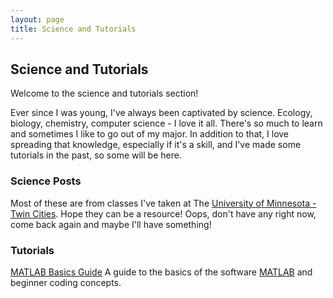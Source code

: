 ```yaml
---
layout: page
title: Science and Tutorials
---
```

## Science and Tutorials
Welcome to the science and tutorials section!

Ever since I was young, I've always been captivated by science. Ecology, biology, chemistry, computer science - I love it all. There's so much to learn and sometimes I like to go out of my major. In addition to that, I love spreading that knowledge, especially if it's a skill, and I've made some tutorials in the past, so some will be here.

### Science Posts
Most of these are from classes I've taken at The [University of Minnesota - Twin Cities](https://twin-cities.umn.edu/). Hope they can be a resource!
Oops, don't have any right now, come back again and maybe I'll have something!

### Tutorials

[MATLAB Basics Guide](/blog/Science-and-Tutorials/MATLAB-Basics-Guide/)
A guide to the basics of the software [MATLAB](https://www.mathworks.com/products/matlab.html) and beginner coding concepts.